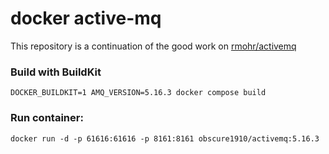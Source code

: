 docker active-mq
================

This repository is a continuation of the good work on [rmohr/activemq](https://github.com/rmohr/docker-activemq)

### Build with BuildKit
    DOCKER_BUILDKIT=1 AMQ_VERSION=5.16.3 docker compose build

### Run container:
    docker run -d -p 61616:61616 -p 8161:8161 obscure1910/activemq:5.16.3

